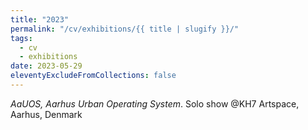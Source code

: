 ```yaml
---
title: "2023"
permalink: "/cv/exhibitions/{{ title | slugify }}/"
tags:
  - cv
  - exhibitions
date: 2023-05-29
eleventyExcludeFromCollections: false
---
```


<em>AaUOS, Aarhus Urban Operating System</em>. Solo show @KH7 Artspace, Aarhus, Denmark